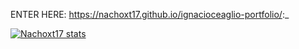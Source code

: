 ENTER HERE:
https://nachoxt17.github.io/ignacioceaglio-portfolio/:_

[![Nachoxt17 stats](https://github-readme-stats.vercel.app/api?username=Nachoxt17&hide=contribs&show_icons=true&theme=tokyonight)](#)
